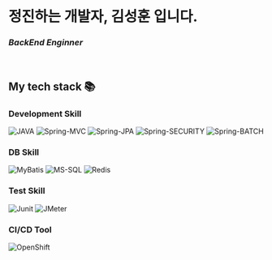 <h1> 정진하는 개발자, 김성훈 입니다.</h1>

<p>
  <em>
    <h3>
      BackEnd Enginner
    </h3>
  </em>
</p>

<br />
<h2> My tech stack 📚 </h2>

<h3> Development Skill </h3>

![JAVA](https://img.shields.io/badge/-java-007396?style=for-the-badge&logo=java&logoColor=ffffff)
![Spring-MVC](https://img.shields.io/badge/-Spring_MVC-446b6a?style=for-the-badge&logo=Spring)
![Spring-JPA](https://img.shields.io/badge/-Spring_JPA-92768A?style=for-the-badge&logo=Spring)
![Spring-SECURITY](https://img.shields.io/badge/-Spring_SECURITY-ff9e9e?style=for-the-badge&logo=Spring)
![Spring-BATCH](https://img.shields.io/badge/-Spring_BATCH-a7d6fd?style=for-the-badge&logo=Spring)

<h3> DB Skill </h3>

![MyBatis](https://img.shields.io/badge/-MyBatis-524155?style=for-the-badge&logo=java&logoColor=ffffff)
![MS-SQL](https://img.shields.io/badge/-MS_SQL-222222?style=for-the-badge&logo=react)
![Redis](https://img.shields.io/badge/-Redis-880E0E?style=for-the-badge&logo=java&logoColor=ffffff)

<h3> Test Skill </h3>

![Junit](https://img.shields.io/badge/-Junit5-5d4c45?style=for-the-badge&logo=java&logoColor=ffffff)
![JMeter](https://img.shields.io/badge/-JMeter-5d4c45?style=for-the-badge&logo=java&logoColor=ffffff)

<h3> CI/CD Tool </h3>

![OpenShift](https://img.shields.io/badge/-OpenShift-7b7ea1?style=for-the-badge&logo=java&logoColor=ffffff)





</br>

<!-- 
<h2>My popular videos</h2>
<table>
  <tbody>
    <tr>
      <td>
        <a href="https://www.youtube.com/watch?v=TTLHd3IyErM&ab_channel=%EB%93%9C%EB%A6%BC%EC%BD%94%EB%94%A9by%EC%97%98%EB%A6%AC" title="2022 웹개발 로드맵 총정리 (공부순서 알려드림) | 올해는 정말 해보자 🚀">
          <img align="center" src="https://img.youtube.com/vi/TTLHd3IyErM/0.jpg" width="300" alt-text="Frontend Roadmap">
        </a>
      </td>
      <td>
        <a href="https://www.youtube.com/watch?v=wcsVjmHrUQg&ab_channel=%EB%93%9C%EB%A6%BC%EC%BD%94%EB%94%A9by%EC%97%98%EB%A6%AC" title="자바스크립트 배우기전 꼭 봐야할 영상">
          <img align="center" src="https://img.youtube.com/vi/wcsVjmHrUQg/0.jpg" width="300" alt-text="">
        </a>
      </td>
      <td>
        <a href="http://www.youtube.com/watch?v=Z9dvM7qgN9s" title="깃, 깃허브 제대로 배우기 (기본 마스터편, 실무에서 꿀리지 말자)">
        <img align="center" src="https://img.youtube.com/vi/Z9dvM7qgN9s/0.jpg" width="300" alt-text="Git tutorial">
          </a>
      </td>
    </tr>
  </tbody>
</table>
<b><em><a href="https://www.youtube.com/c/%EB%93%9C%EB%A6%BC%EC%BD%94%EB%94%A9by%EC%97%98%EB%A6%AC">More videos...</a></em></b>

<br/>


<h2>My popular courses</h2> 
<table>
  <tbody>
    <tr>
      <td>
        <a href="https://academy.dream-coding.com/courses/react" title="리액트 개념정리 · 클론코딩">
          <img align="center" src="https://d2lmphbmp3ptuw.cloudfront.net/assets/React_Course_2022_Thumbnail_1_22adc8b602.gif" width="300" alt-text="React Course">
        </a>
      </td>
      <td>
        <a href="https://academy.dream-coding.com/courses/typescript" title="타입스크립트·객체지향 프로그래밍">
          <img align="center" src="https://d2lmphbmp3ptuw.cloudfront.net/assets/Type_Script_Course_Thumbnail_06091d592c.gif" width="300" alt-text="TypeScript Course">
        </a>
      </td>
      <td>
        <a href="https://academy.dream-coding.com/courses/node" title="노드로 배우는 백엔드 A-Z">
          <img align="center" src="https://d2lmphbmp3ptuw.cloudfront.net/assets/node_course_thumbnail_c0abdc5412.webp" width="300" alt-text="NodeJS Course">
        </a>
      </td>
    </tr>
  </tbody>
</table>
<b><em><a href="https://academy.dream-coding.com">Study with me!</a></em></b>

---

<p align="center">
  <a href="https://github.com/dream-ellie" title="GitHub Dream Ellie">
    <img src="https://img.shields.io/github/followers/dream-ellie?label=follow&style=social" alt-text="GitHub Dream Ellie" height="30"/>
  </a>
  <a href="https://www.youtube.com/c/%EB%93%9C%EB%A6%BC%EC%BD%94%EB%94%A9by%EC%97%98%EB%A6%AC" title="드림코딩 by 엘리">
    <img src="https://img.shields.io/youtube/channel/subscribers/UC_4u-bXaba7yrRz_6x6kb_w?style=social" alt-text="Youtube Channel Subscribers" height="30"/>
  </a>
</p>
-->
